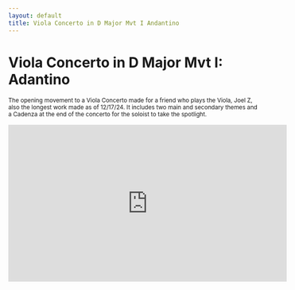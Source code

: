 ```yaml
---
layout: default
title: Viola Concerto in D Major Mvt I Andantino
---
```


# Viola Concerto in D Major Mvt I: Adantino

<small>The opening movement to a Viola Concerto made for a friend who plays the Viola, Joel Z, also the longest work made as of 12/17/24. It includes two main and secondary themes and a Cadenza at the end of the concerto for the soloist to take the spotlight.</small>

<iframe width="560" height="315" src="https://www.youtube.com/embed/xmGjR54vvh0" frameborder="0" allow="accelerometer; autoplay; clipboard-write; encrypted-media; gyroscope; picture-in-picture" allowfullscreen></iframe>
